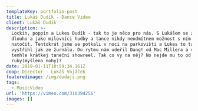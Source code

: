 ```yaml
---
templateKey: portfolio-post
title: Lukáš Dudík - Dance Video
client: Lukáš Dudík
description: >-
  Lockin, poppin a Lukes Dudík - tak to je něco pro nás. S Lukášem se známe už
  dlouho a jako milovníci hudby a tance nikdy neodmítnem možnost s ním něco
  natočit. Tentokrát jsme se potkali v noci na parkovišti a Lukes to tam opět
  vystřihl jak ze žurnálu. Do rytmu nám udeřil Dang! od Mac Millera a vznikl
  tenhle krátkej taneční showreel. Tak co vy na něj? No nejde mu to od
  ruky(myšleno nohy)?
date: 2019-01-11T10:59:34.161Z
coop: Director - Lukáš Vojáček
featuredimage: /img/dudajs.png
tags:
  - MusicVideo
url: 'https://vimeo.com/310394256'
images: []
---
```


